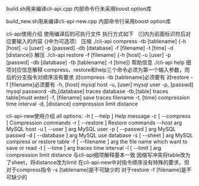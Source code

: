 build.sh用来编译cli-api.cpp 内部命令行未采用boost option库

build_new.sh用来编译cli-api-new.cpp 内部命令行采用boost option库

cli-api使用介绍
使用编译后的可执行文件
执行方式如下
（[]内为前面标识符后对应要输入的内容 {}中为可选项）
压缩
./cli-api compress -tb [tablename] {-h [host] -u [user] -p [passwd] -db [database] -f [filename] -t [time] -d [distance]} 
解压
./cli-api restore -f [filename] {-h [host] -u [user] -p [passwd] -db [database] -tb [tablename] -t [time]} 
帮助信息
./cli-api help
细项对应信息解释
compress、restore和help三个命令必须为第一个输入参数，而后的分支指令对顺序没有要求
对compress -tb [tablename]必须要有
对restore -f [filename]必须要有
  -h, [host]         mysql host
  -u, [user]         mysql user
  -p, [passwd]       mysql password
  -db,[database]     traces database
  -tb,[table]        traces table[must enter]
  -f, [filename]     save traces filename
  -t, [time]         compression time interval
  -d, [distance]     compression limit distance


  cli-api-new使用介绍
  all options:
  -h [ --help ]         Help message
  -c [ --compress ]     Compression commands
  -r [ --restore ]      Restore commands
  --host arg            MySQL host
  -u [ --user ] arg     MySQL user
  -p [ --passwd ] arg   MySQL passwd
  -d [ --database ] arg MySQL use database
  -s [ --sheet ] arg    MySQL compress or restore table
  -f [ --filename ] arg the file name which want to save or read
  -t [ --time ] arg     traces time interval
  -l [ --limit ] arg    compression limit distance
  与cli-api细项解释基本一致
  因缩写冲突将table改为了sheet，将distance改为limit
  在cli-api-new中对指令顺序没有特殊的要求，但对于compress指令 -s [tablename]是不可缺少的 对于restore -f [filename]是不可缺少的